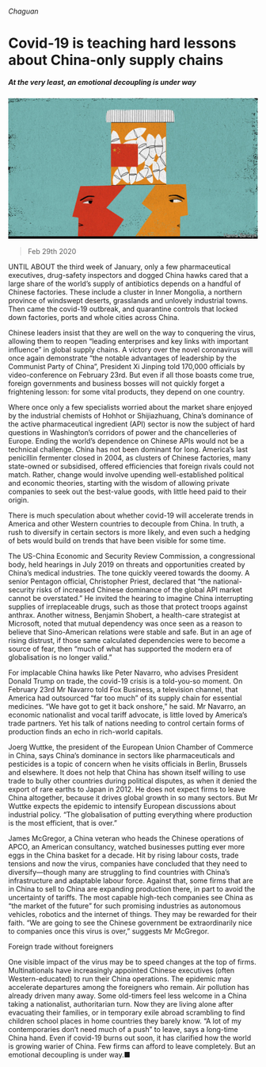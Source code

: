###### Chaguan

# Covid-19 is teaching hard lessons about China-only supply chains 

##### At the very least, an emotional decoupling is under way 

![image](images/20200229_CND000_0.jpg) 

> Feb 29th 2020 

UNTIL ABOUT the third week of January, only a few pharmaceutical executives, drug-safety inspectors and dogged China hawks cared that a large share of the world’s supply of antibiotics depends on a handful of Chinese factories. These include a cluster in Inner Mongolia, a northern province of windswept deserts, grasslands and unlovely industrial towns. Then came the covid-19 outbreak, and quarantine controls that locked down factories, ports and whole cities across China.

Chinese leaders insist that they are well on the way to conquering the virus, allowing them to reopen “leading enterprises and key links with important influence” in global supply chains. A victory over the novel coronavirus will once again demonstrate “the notable advantages of leadership by the Communist Party of China”, President Xi Jinping told 170,000 officials by video-conference on February 23rd. But even if all those boasts come true, foreign governments and business bosses will not quickly forget a frightening lesson: for some vital products, they depend on one country.


Where once only a few specialists worried about the market share enjoyed by the industrial chemists of Hohhot or Shijiazhuang, China’s dominance of the active pharmaceutical ingredient (API) sector is now the subject of hard questions in Washington’s corridors of power and the chancelleries of Europe. Ending the world’s dependence on Chinese APIs would not be a technical challenge. China has not been dominant for long. America’s last penicillin fermenter closed in 2004, as clusters of Chinese factories, many state-owned or subsidised, offered efficiencies that foreign rivals could not match. Rather, change would involve upending well-established political and economic theories, starting with the wisdom of allowing private companies to seek out the best-value goods, with little heed paid to their origin.

There is much speculation about whether covid-19 will accelerate trends in America and other Western countries to decouple from China. In truth, a rush to diversify in certain sectors is more likely, and even such a hedging of bets would build on trends that have been visible for some time.

The US-China Economic and Security Review Commission, a congressional body, held hearings in July 2019 on threats and opportunities created by China’s medical industries. The tone quickly veered towards the doomy. A senior Pentagon official, Christopher Priest, declared that “the national-security risks of increased Chinese dominance of the global API market cannot be overstated.” He invited the hearing to imagine China interrupting supplies of irreplaceable drugs, such as those that protect troops against anthrax. Another witness, Benjamin Shobert, a health-care strategist at Microsoft, noted that mutual dependency was once seen as a reason to believe that Sino-American relations were stable and safe. But in an age of rising distrust, if those same calculated dependencies were to become a source of fear, then “much of what has supported the modern era of globalisation is no longer valid.”

For implacable China hawks like Peter Navarro, who advises President Donald Trump on trade, the covid-19 crisis is a told-you-so moment. On February 23rd Mr Navarro told Fox Business, a television channel, that America had outsourced “far too much” of its supply chain for essential medicines. “We have got to get it back onshore,” he said. Mr Navarro, an economic nationalist and vocal tariff advocate, is little loved by America’s trade partners. Yet his talk of nations needing to control certain forms of production finds an echo in rich-world capitals.

Joerg Wuttke, the president of the European Union Chamber of Commerce in China, says China’s dominance in sectors like pharmaceuticals and pesticides is a topic of concern when he visits officials in Berlin, Brussels and elsewhere. It does not help that China has shown itself willing to use trade to bully other countries during political disputes, as when it denied the export of rare earths to Japan in 2012. He does not expect firms to leave China altogether, because it drives global growth in so many sectors. But Mr Wuttke expects the epidemic to intensify European discussions about industrial policy. “The globalisation of putting everything where production is the most efficient, that is over.”

James McGregor, a China veteran who heads the Chinese operations of APCO, an American consultancy, watched businesses putting ever more eggs in the China basket for a decade. Hit by rising labour costs, trade tensions and now the virus, companies have concluded that they need to diversify—though many are struggling to find countries with China’s infrastructure and adaptable labour force. Against that, some firms that are in China to sell to China are expanding production there, in part to avoid the uncertainty of tariffs. The most capable high-tech companies see China as “the market of the future” for such promising industries as autonomous vehicles, robotics and the internet of things. They may be rewarded for their faith. “We are going to see the Chinese government be extraordinarily nice to companies once this virus is over,” suggests Mr McGregor.

Foreign trade without foreigners

One visible impact of the virus may be to speed changes at the top of firms. Multinationals have increasingly appointed Chinese executives (often Western-educated) to run their China operations. The epidemic may accelerate departures among the foreigners who remain. Air pollution has already driven many away. Some old-timers feel less welcome in a China taking a nationalist, authoritarian turn. Now they are living alone after evacuating their families, or in temporary exile abroad scrambling to find children school places in home countries they barely know. “A lot of my contemporaries don’t need much of a push” to leave, says a long-time China hand. Even if covid-19 burns out soon, it has clarified how the world is growing warier of China. Few firms can afford to leave completely. But an emotional decoupling is under way.■

